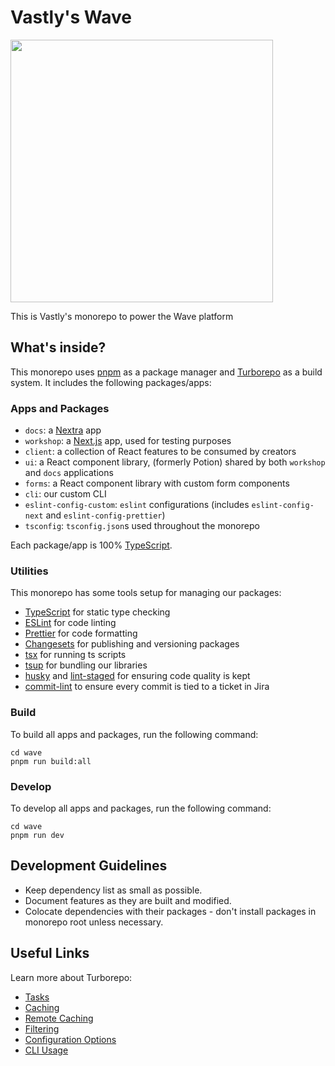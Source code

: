 # Vastly's Wave

<picture>
      <source media="(prefers-color-scheme: dark)" srcset="https://u.photofunia.com/1/results/m/D/mDRuOKsodBeZRZJbzxWwFA_r.jpg">
  <img src="https://u.photofunia.com/1/results/m/D/mDRuOKsodBeZRZJbzxWwFA_r.jpg" height="420">
</picture>

This is Vastly's monorepo to power the Wave platform

## What's inside?

This monorepo uses [pnpm](https://pnpm.io) as a package manager and
[Turborepo](https://turbo.build/) as a build system. It includes the following packages/apps:

### Apps and Packages

- `docs`: a [Nextra](https://nextra.site/) app
- `workshop`: a [Next.js](https://nextjs.org/) app, used for testing purposes
- `client`: a collection of React features to be consumed by creators
- `ui`: a React component library, (formerly Potion) shared by both `workshop` and `docs`
  applications
- `forms`: a React component library with custom form components
- `cli`: our custom CLI
- `eslint-config-custom`: `eslint` configurations (includes `eslint-config-next` and
  `eslint-config-prettier`)
- `tsconfig`: `tsconfig.json`s used throughout the monorepo

Each package/app is 100% [TypeScript](https://www.typescriptlang.org/).

### Utilities

This monorepo has some tools setup for managing our packages:

- [TypeScript](https://www.typescriptlang.org/) for static type checking
- [ESLint](https://eslint.org/) for code linting
- [Prettier](https://prettier.io) for code formatting
- [Changesets](https://github.com/changesets/changesets) for publishing and versioning packages
- [tsx](https://github.com/esbuild-kit/tsx) for running ts scripts
- [tsup](https://github.com/egoist/tsup) for bundling our libraries
- [husky](https://github.com/typicode/husky) and
  [lint-staged](https://github.com/okonet/lint-staged) for ensuring code quality is kept
- [commit-lint](https://commitlint.js.org/#/) to ensure every commit is tied to a ticket in Jira

### Build

To build all apps and packages, run the following command:

```
cd wave
pnpm run build:all
```

### Develop

To develop all apps and packages, run the following command:

```
cd wave
pnpm run dev
```

## Development Guidelines

- Keep dependency list as small as possible.
- Document features as they are built and modified.
- Colocate dependencies with their packages - don't install packages in monorepo root unless
  necessary.

## Useful Links

Learn more about Turborepo:

- [Tasks](https://turbo.build/repo/docs/core-concepts/monorepos/running-tasks)
- [Caching](https://turbo.build/repo/docs/core-concepts/caching)
- [Remote Caching](https://turbo.build/repo/docs/core-concepts/remote-caching)
- [Filtering](https://turbo.build/repo/docs/core-concepts/monorepos/filtering)
- [Configuration Options](https://turbo.build/repo/docs/reference/configuration)
- [CLI Usage](https://turbo.build/repo/docs/reference/command-line-reference)
